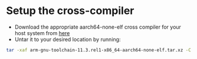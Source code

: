 # Setup the cross-compiler
* Download the appropriate aarch64-none-elf cross compiler for your host system from [here](https://developer.arm.com/tools-and-software/open-source-software/developer-tools/gnu-toolchain/downloads)
* Untar it to your desired location by running:
```bash
tar -xaf arm-gnu-toolchain-11.3.rel1-x86_64-aarch64-none-elf.tar.xz -C /path/to/dest
```

